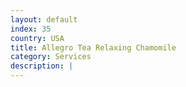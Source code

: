 ```yaml
---
layout: default
index: 35
country: USA
title: Allegro Tea Relaxing Chamomile
category: Services
description: |
---
```

